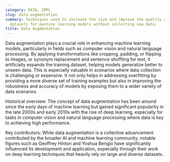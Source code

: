 ```yaml
---
category: DATA, IMPL
slug: data-augmentation
summary: Techniques used to increase the size and improve the quality of training
  datasets for machine learning models without collecting new data.
title: Data Augmentation
---
```


Data augmentation plays a crucial role in enhancing machine learning models, particularly in fields such as computer vision and natural language processing. By applying transformations like cropping, padding, or flipping to images, or synonym replacement and sentence shuffling for text, it artificially expands the training dataset, helping models generalize better to unseen data. This is especially valuable in scenarios where data collection is challenging or expensive. It not only helps in addressing overfitting by providing a more diverse set of training examples but also in improving the robustness and accuracy of models by exposing them to a wider variety of data scenarios.

Historical overview: The concept of data augmentation has been around since the early days of machine learning but gained significant popularity in the late 2000s and early 2010s with the rise of deep learning, especially for tasks in computer vision and natural language processing where data is key to achieving high performance.

Key contributors: While data augmentation is a collective advancement contributed by the broader AI and machine learning community, notable figures such as Geoffrey Hinton and Yoshua Bengio have significantly influenced its development and application, especially through their work on deep learning techniques that heavily rely on large and diverse datasets.